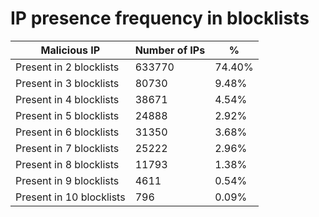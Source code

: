 # IP presence frequency in blocklists
| Malicious IP | Number of IPs | % |
|----|----|----|
| Present in 2 blocklists | 633770 | 74.40% |
| Present in 3 blocklists | 80730 | 9.48% |
| Present in 4 blocklists | 38671 | 4.54% |
| Present in 5 blocklists | 24888 | 2.92% |
| Present in 6 blocklists | 31350 | 3.68% |
| Present in 7 blocklists | 25222 | 2.96% |
| Present in 8 blocklists | 11793 | 1.38% |
| Present in 9 blocklists | 4611 | 0.54% |
| Present in 10 blocklists | 796 | 0.09% |
